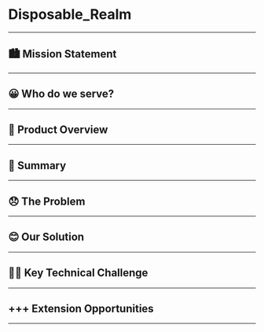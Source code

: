 # Disposable_Realm
___

## 🏙️ Mission Statement
___

## 😀 Who do we serve?
___

## 📱 Product Overview
___

## 📝 Summary
___

## 😞 The Problem
___

## 😊 Our Solution
___

## 🧗‍♂️ Key Technical Challenge
___

## +++ Extension Opportunities
___


